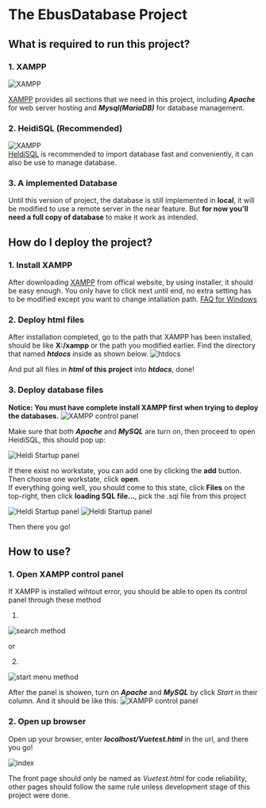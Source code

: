 # The EbusDatabase Project 
## What is required to run this project?
### 1. XAMPP
![XAMPP](/Readme/XAMPP.PNG "Official explain")  

[XAMPP](https://www.apachefriends.org/zh_tw/index.html) provides all sections that we need in this project, including **_Apache_** for web server hosting and **_Mysql(MariaDB)_** for database management.
### 2. HeidiSQL (Recommended)
![XAMPP](/Readme/Heidi.PNG "Heldi Screenshot")  
[HeldiSQL](https://www.heidisql.com/) is recommended to import database fast and conveniently, it can also be use to manage database.

### 3. A implemented Database
Until this version of project, the database is still implemented in **local**, it will be modified to use a remote server in the near feature. But **for now you'll need a full copy of database** to make it work as intended.

## How do I deploy the project?

### 1. Install XAMPP
After downloading [XAMPP](https://www.apachefriends.org/zh_tw/index.html) from offical website, by using installer, it should be easy enough. You only have to click next until end, no extra setting has to be modified except you want to change intallation path. [FAQ for Windows](https://www.apachefriends.org/faq_windows.html)
### 2. Deploy html files
After installation completed, go to the path that XAMPP has been installed, should be like **X:/xampp** or the path you modified earlier. Find the directory that named **_htdocs_** inside as shown below.
![htdocs](/Readme/htdocs.PNG)  

And put all files in **_html_ of this project** into **_htdocs_**, done!
### 3. Deploy database files
__Notice: You must have complete install XAMPP first when trying to deploy the databases.__
![XAMPP control panel](/Readme/controlpanel.PNG)

Make sure that both **_Apache_** and **_MySQL_** are turn on, then proceed to open HeidiSQL, this should pop up:  

![Heldi Startup panel](/Readme/HeidiStartup.jpg)

If there exist no workstate, you can add one by clicking the __add__ button. Then choose one workstate, click __open__.  
If everything going well, you should come to this state, click __Files__ on the top-right, then click __loading SQL file...__, pick the .sql file from this project

![Heldi Startup panel](/Readme/HeidiLoad.PNG)
![Heldi Startup panel](/Readme/HeidiLoad2.PNG)

Then there you go!


## How to use?
### 1. Open XAMPP control panel
If XAMPP is installed wihtout error, you should be able to open its control panel through these method  

1.   
![search method](/Readme/search.PNG)  

or  

2.   
![start menu method](/Readme/startmenu.PNG)  

After the panel is showen, turn on **_Apache_** and **_MySQL_** by click *Start* in their column. And it should be like this:
![XAMPP control panel](/Readme/controlpanel.PNG)  

### 2. Open up browser
Open up your browser, enter **_localhost/Vuetest.html_** in the url, and there you go!  

![index](/Readme/url.PNG)  

The front page should only be named as *Vuetest.html* for code reliability, other pages should follow the same rule unless development stage of this project were done.
